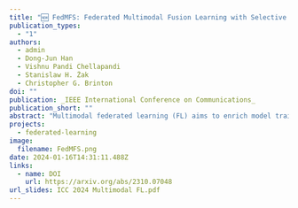 ```yaml
---
title: "🆕 FedMFS: Federated Multimodal Fusion Learning with Selective Modality Communication"
publication_types:
  - "1"
authors:
  - admin
  - Dong-Jun Han
  - Vishnu Pandi Chellapandi
  - Stanislaw H. Żak
  - Christopher G. Brinton
doi: ""
publication: _IEEE International Conference on Communications_
publication_short: ""
abstract: "Multimodal federated learning (FL) aims to enrich model training in FL settings where devices are collecting measurements across multiple modalities (e.g., sensors measuring pressure, motion, and other types of data). However, key challenges to multimodal FL remain unaddressed, particularly in heterogeneous network settings: (i) the set of modalities collected by each device will be diverse, and (ii) communication limitations prevent devices from uploading all their locally trained modality models to the server. In this paper, we propose <u>Fed</u>erated <u>M</u>ultimodal <u>F</u>usion learning with <u>S</u>elective modality communication (FedMFS), a new multimodal fusion FL methodology that can tackle the above mentioned challenges. The key idea is the introduction of a modality selection criterion for each device, which weighs (i) the impact of the modality, gauged by Shapley value analysis, against (ii) the modality model size as a gauge for communication overhead. This enables FedMFS to flexibly balance performance against communication costs, depending on resource constraints and application requirements. Experiments on the real-world ActionSense dataset demonstrate the ability of FedMFS to achieve comparable accuracy to several baselines while reducing the communication overhead by over 4x."
projects:
  - federated-learning
image:
  filename: FedMFS.png
date: 2024-01-16T14:31:11.488Z
links:
  - name: DOI
    url: https://arxiv.org/abs/2310.07048
url_slides: ICC 2024 Multimodal FL.pdf
---
```

